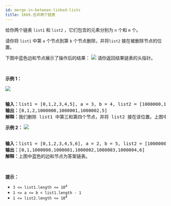 ```yaml
---
id: merge-in-between-linked-lists
title: 1669.合并两个链表
---
```

给你两个链表 <code>list1</code> 和 <code>list2</code> ，它们包含的元素分别为 <code>n</code> 个和 <code>m</code> 个。

请你将 <code>list1</code> 中第 <code>a</code> 个节点到第 <code>b</code> 个节点删除，并将<code>list2</code> 接在被删除节点的位置。

下图中蓝色边和节点展示了操作后的结果：
![](https://assets.leetcode-cn.com/aliyun-lc-upload/uploads/2020/11/28/fig1.png)
请你返回结果链表的头指针。

 

**示例 1：**

![](https://assets.leetcode-cn.com/aliyun-lc-upload/uploads/2020/11/28/merge_linked_list_ex1.png)


<pre><br/><b>输入：</b>list1 = [0,1,2,3,4,5], a = 3, b = 4, list2 = [1000000,1000001,1000002]<br/><b>输出：</b>[0,1,2,1000000,1000001,1000002,5]<br/><b>解释：</b>我们删除 list1 中第三和第四个节点，并将 list2 接在该位置。上图中蓝色的边和节点为答案链表。<br/></pre>

**示例 2：**
![](https://assets.leetcode-cn.com/aliyun-lc-upload/uploads/2020/11/28/merge_linked_list_ex2.png)

<pre><br/><b>输入：</b>list1 = [0,1,2,3,4,5,6], a = 2, b = 5, list2 = [1000000,1000001,1000002,1000003,1000004]<br/><b>输出：</b>[0,1,1000000,1000001,1000002,1000003,1000004,6]<br/><b>解释：</b>上图中蓝色的边和节点为答案链表。<br/></pre>

 

**提示：**


- <code>3 &lt;= list1.length &lt;= 10<sup>4</sup></code>
- <code>1 &lt;= a &lt;= b &lt; list1.length - 1</code>
- <code>1 &lt;= list2.length &lt;= 10<sup>4</sup></code>
